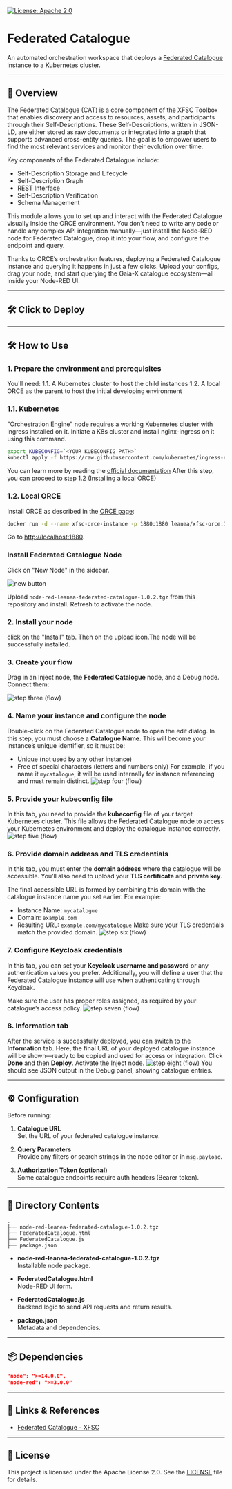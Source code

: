 [![License: Apache 2.0](https://img.shields.io/badge/License-Apache%202.0-blue.svg)](../LICENSE)

# Federated Catalogue

An automated orchestration workspace that deploys a [Federated Catalogue](https://github.com/eclipse-xfsc/federated-catalogue) instance to a Kubernetes cluster.

---

## 🚀 Overview

The Federated Catalogue (CAT) is a core component of the XFSC Toolbox that enables discovery and access to resources, assets, and participants through their Self-Descriptions. These Self-Descriptions, written in JSON-LD, are either stored as raw documents or integrated into a graph that supports advanced cross-entity queries. The goal is to empower users to find the most relevant services and monitor their evolution over time.

Key components of the Federated Catalogue include:
- Self-Description Storage and Lifecycle
- Self-Description Graph
- REST Interface
- Self-Description Verification
- Schema Management

This module allows you to set up and interact with the Federated Catalogue visually inside the ORCE environment. You don’t need to write any code or handle any complex API integration manually—just install the Node-RED node for Federated Catalogue, drop it into your flow, and configure the endpoint and query.

Thanks to ORCE’s orchestration features, deploying a Federated Catalogue instance and querying it happens in just a few clicks. Upload your configs, drag your node, and start querying the Gaia-X catalogue ecosystem—all inside your Node-RED UI.

---

## 🛠️ Click to Deploy

---
## 🛠️ How to Use

### 1. Prepare the environment and prerequisites
You'll need:
1.1. A Kubernetes cluster to host the child instances
1.2. A local ORCE as the parent to host the initial developing environment

### 1.1. Kubernetes
"Orchestration Engine" node requires a working Kubernetes cluster with ingress installed on it. Initiate a K8s cluster and install nginx-ingress on it using this command.
```bash
export KUBECONFIG=`<YOUR KUBECONFIG PATH>`
kubectl apply -f https://raw.githubusercontent.com/kubernetes/ingress-nginx/controller-v1.12.3/deploy/static/provider/cloud/deploy.yaml
```
You can learn more by reading the [official documentation](https://kubernetes.github.io/ingress-nginx/deploy/)
After this step, you can proceed to step 1.2 (Installing a local ORCE)


### 1.2. Local ORCE
Install ORCE as described in the [ORCE page](https://github.com/eclipse-xfsc/orchestration-engine):
```bash
docker run -d --name xfsc-orce-instance -p 1880:1880 leanea/xfsc-orce:1.0.8
```
Go to [http://localhost:1880](http://localhost:1880).

### Install Federated Catalogue Node
Click on "New Node" in the sidebar.

![new button](./docImage/add-new-node.jpg?raw=true)

Upload `node-red-leanea-federated-catalogue-1.0.2.tgz` from this repository and install. Refresh to activate the node.


### 2. Install your node
click on the "Install" tab. Then on the upload icon.The node will be successfully installed.

### 3. Create your flow
Drag in an Inject node, the **Federated Catalogue** node, and a Debug node. Connect them:

![step three (flow)](./docImage/create-your-flow.png?raw=true)

### 4. Name your instance and configure the node
Double-click on the Federated Catalogue node to open the edit dialog.
In this step, you must choose a **Catalogue Name**. This will become your instance’s unique identifier, so it must be:
- Unique (not used by any other instance)
- Free of special characters (letters and numbers only)
For example, if you name it `mycatalogue`, it will be used internally for instance referencing and must remain distinct.
![step four (flow)](./docImage/step2.png?raw=true)

### 5. Provide your kubeconfig file
In this tab, you need to provide the **kubeconfig** file of your target Kubernetes cluster.
This file allows the Federated Catalogue node to access your Kubernetes environment and deploy the catalogue instance correctly.
![step five (flow)](./docImage/step3.png?raw=true)

### 6. Provide domain address and TLS credentials
In this tab, you must enter the **domain address** where the catalogue will be accessible. You’ll also need to upload your **TLS certificate** and **private key**.

The final accessible URL is formed by combining this domain with the catalogue instance name you set earlier. For example:
- Instance Name: `mycatalogue`
- Domain: `example.com`
- Resulting URL: `example.com/mycatalogue`
Make sure your TLS credentials match the provided domain.
![step six (flow)](./docImage/step4.png?raw=true)

### 7. Configure Keycloak credentials
In this tab, you can set your **Keycloak username and password** or any authentication values you prefer. Additionally, you will define a user that the Federated Catalogue instance will use when authenticating through Keycloak.

Make sure the user has proper roles assigned, as required by your catalogue’s access policy.
![step seven (flow)](./docImage/step5.png?raw=true)

### 8. Information tab
After the service is successfully deployed, you can switch to the **Information** tab.
Here, the final URL of your deployed catalogue instance will be shown—ready to be copied and used for access or integration.
Click **Done** and then **Deploy**. Activate the Inject node.
![step eight (flow)](./docImage/step7.png?raw=true)
You should see JSON output in the Debug panel, showing catalogue entries.

---

## ⚙️ Configuration

Before running:

1. **Catalogue URL**  
   Set the URL of your federated catalogue instance.

2. **Query Parameters**  
   Provide any filters or search strings in the node editor or in `msg.payload`.

3. **Authorization Token (optional)**  
   Some catalogue endpoints require auth headers (Bearer token).

---

## 📁 Directory Contents
```
.
├── node-red-leanea-federated-catalogue-1.0.2.tgz
├── FederatedCatalogue.html
├── FederatedCatalogue.js
├── package.json
```

- **node-red-leanea-federated-catalogue-1.0.2.tgz**  
  Installable node package.

- **FederatedCatalogue.html**  
  Node-RED UI form.

- **FederatedCatalogue.js**  
  Backend logic to send API requests and return results.

- **package.json**  
  Metadata and dependencies.

---

## 📦 Dependencies

```json
"node": ">=14.0.0",
"node-red": ">=3.0.0"
```

---

## 🔗 Links & References

- [Federated Catalogue - XFSC](https://github.com/eclipse-xfsc/federated-catalogue)


---

## 📝 License

This project is licensed under the Apache License 2.0. See the [LICENSE](../LICENSE) file for details.
